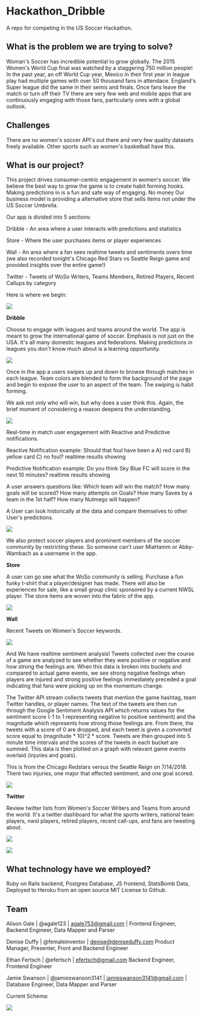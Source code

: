 # Hackathon_Dribble
A repo for competing in the US Soccer Hackathon.

## What is the problem we are trying to solve?

Woman's Soccer has incredible potential to grow globally.  The 2015 Women's World Cup final was watched by a staggering 750 million people! In the past year, an off World Cup year, Mexico in their first year in league play had multiple games with over 50 thousand fans in attendace. England's Super league did the same in their semis and finals. Once fans leave the match or turn off their TV there are very few web and mobile apps that are continuously engaging with those fans, particularly ones with a global outlook.

## Challenges

There are no women's soccer API's out there and very few quality datasets freely available. Other sports such as women's basketball have this.

## What is our project?

This project drives consumer-centric engagement in women's soccer. We believe the best way to grow the game is to create habit forming hooks. Making predictions in is a fun and safe way of engaging. No money Our business model is providing a alternative store that sells items not under the US Soccer Umbrella.

Our app is divided into 5 sections:

Dribble - An area where a user interacts with predictions and statistics

Store - Where the user purchases items or player experiences

Wall - An area where a fan sees realtime tweets and sentiments overs time (we also recorded tonight's Chicago Red Stars vs Seattle Reign game and provided insights over the entire game!)

Twitter - Tweets of WoSo Writers, Teams Members, Retired Players, Recent Callups by category


Here is where we begin:

![](https://github.com/femaleinventor/Hackathon_Dribble/blob/development/homepage.png)


**Dribble**

Choose to engage with leagues and teams around the world. The app is meant to grow the international game of soccer. Emphasis is not just on the USA. It's all many domestic leagues and federations. Making predictions in leagues you don't know much about is a learning opportunity.

![](https://github.com/femaleinventor/Hackathon_Dribble/blob/development/WorldwideLeagues.png)

Once in the app a users swipes up and down to browse through matches in each league. Team colors are blended to form the background of the page and begin to expose the user to an aspect of the team. The swiping is habit forming.

We ask not only who will win, but why does a user think this. Again, the brief moment of considering a reason deepens the understanding.

![](https://github.com/femaleinventor/Hackathon_Dribble/blob/development/Predictions.gif)


Real-time in match user engagement with Reactive and Predictive notifications.

Reactive Notification example:
Should that foul have been a A) red card B) yellow card C) no foul?
realtime results showing

Predictive Notification example:
Do you think Sky Blue FC will score in the next 10 minutes?
realtime results showing

A user answers questions like:
Which team will win the match?
How many goals will be scored?
How many attempts on Goals?
How many Saves by a team in the 1st half?
How many Nutmegs will happen?

A User can look historically at the data and compare themselves to other User's predictions.

![](https://github.com/femaleinventor/Hackathon_Dribble/blob/development/realtimestats.gif)

We also protect soccer players and prominent members of the soccer community by restricting these. So someone can't user MiaHamm or Abby-Wambach as a username in the app.


**Store**

A user can go see what the WoSo community is selling. Purchase a fun funky t-shirt that a player/designer has made. There will also be experiences for sale, like a small group clinic sponsored by a current NWSL player. The store items are woven into the fabric of the app.

![](https://github.com/femaleinventor/Hackathon_Dribble/blob/development/CommericalModel.png)


**Wall**

Recent Tweets on Women's Soccer keywords.

![](https://github.com/femaleinventor/Hackathon_Dribble/blob/development/TwitterWall.png)

And We have realtime sentiment analysis! Tweets collected over the course of a game are analyzed to see whether they were positive or negative and how strong the feelings are. When this data is broken into buckets and compared to actual game events, we see strong negative feelings when players are injured and strong positive feelings immediately preceded a goal indicating that fans were picking up on the momentum change.

The Twitter API stream collects tweets that mention the game hashtag, team Twitter handles, or player names. The text of the tweets are then run through the Google Sentiment Analysis API which returns values for the sentiment score (-1 to 1 representing negative to positive sentiment) and the magnitude which represents how strong those feelings are. From there, the tweets with a score of 0 are dropped, and each tweet is given a converted score equal to (magnitude * 10)^2 * score. Tweets are then grouped into 5 minute time intervals and the scores of the tweets in each bucket are summed. This data is then plotted on a graph with relevant game events overlaid (injuries and goals).

This is from the Chicago Redstars versus the Seattle Reign on 7/14/2018. There two injuries, one major that effected sentiment, and one goal scored. 

![](https://github.com/femaleinventor/Hackathon_Dribble/blob/development/sentiment/sentiment.jpg)


**Twitter**

Review twitter lists from Women's Soccer Writers and Teams from around the world. It's a twitter dashboard for what the sports writers, national team players, nwsl players, retired players, recent call-ups, and fans are tweeting about.

![](https://github.com/femaleinventor/Hackathon_Dribble/blob/development/Wosowriters.png)

![](https://github.com/femaleinventor/Hackathon_Dribble/blob/development/FrancePlayers.png)



## What technology have we employed?

Ruby on Rails backend, Postgres Database, JS frontend, StatsBomb Data, Deployed to Heroku from an open source MIT License to Github.


## Team

Alison Gale | @agale123 | agale753@gmail.com |
Frontend Engineer, Backend Engineer, Data Mapper and Parser

Denise Duffy | @femaleinventor | denise@deniseduffy.com
Product Manager, Presenter, Front and Backend Engineer

Ethan Fertsch | @efertsch | efertsch@gmail.com
Backend Engineer, Frontend Engineer

Jamie Swanson | @jamieswanson3141 | jamieswanson3141@gmail.com |
Database Engineer, Data Mapper and Parser


Current Schema:

![](https://github.com/femaleinventor/Hackathon_Dribble/blob/master/Dribble-Schema.png)
